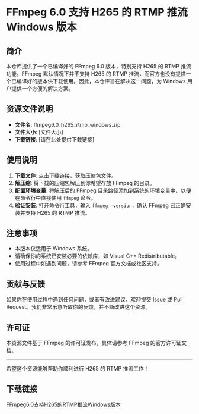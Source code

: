 # FFmpeg 6.0 支持 H265 的 RTMP 推流 Windows 版本

## 简介

本仓库提供了一个已编译好的 FFmpeg 6.0 版本，特别支持 H265 的 RTMP 推流功能。FFmpeg 默认情况下并不支持 H265 的 RTMP 推流，而官方也没有提供一个已编译好的版本供下载使用。因此，本仓库旨在解决这一问题，为 Windows 用户提供一个方便的解决方案。

## 资源文件说明

- **文件名**: ffmpeg6.0_h265_rtmp_windows.zip
- **文件大小**: [文件大小]
- **下载链接**: [请在此处提供下载链接]

## 使用说明

1. **下载文件**: 点击下载链接，获取压缩包文件。
2. **解压缩**: 将下载的压缩包解压到你希望存放 FFmpeg 的目录。
3. **配置环境变量**: 将解压后的 FFmpeg 目录路径添加到系统的环境变量中，以便在命令行中直接使用 `ffmpeg` 命令。
4. **验证安装**: 打开命令行工具，输入 `ffmpeg -version`，确认 FFmpeg 已正确安装并支持 H265 的 RTMP 推流。

## 注意事项

- 本版本仅适用于 Windows 系统。
- 请确保你的系统已安装必要的依赖库，如 Visual C++ Redistributable。
- 使用过程中如遇到问题，请参考 FFmpeg 官方文档或社区支持。

## 贡献与反馈

如果你在使用过程中遇到任何问题，或者有改进建议，欢迎提交 Issue 或 Pull Request。我们非常乐意听取你的反馈，并不断改进这个资源。

## 许可证

本资源文件基于 FFmpeg 的许可证发布，具体请参考 FFmpeg 的官方许可证文档。

---

希望这个资源能够帮助你顺利进行 H265 的 RTMP 推流工作！

## 下载链接

[FFmpeg6.0支持H265的RTMP推流Windows版本](https://pan.quark.cn/s/92b9661a2e5e)